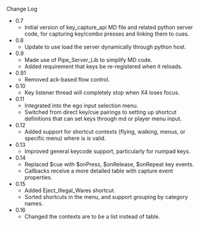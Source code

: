 
Change Log

* 0.7
  - Initial version of key_capture_api MD file and related python server code,
    for capturing key/combo presses and linking them to cues.
* 0.8
  - Update to use load the server dynamically through python host.
* 0.9
  - Made use of Pipe_Server_Lib to simplify MD code.
  - Added requirement that keys be re-registered when it reloads.
* 0.91
  - Removed ack-based flow control.
* 0.10
  - Key listener thread will completely stop when X4 loses focus.
* 0.11
  - Integrated into the ego input selection menu.
  - Switched from direct key/cue pairings to setting up shortcut definitions that can set keys through md or player menu input.
* 0.12
  - Added support for shortcut contexts (flying, walking, menus, or specific menu) where is is valid.
* 0.13
  - Improved general keycode support, particularly for numpad keys.
* 0.14
  - Replaced $cue with $onPress, $onRelease, $onRepeat key events.
  - Callbacks receive a more detailed table with capture event properties.
* 0.15
  - Added Eject_Illegal_Wares shortcut.
  - Sorted shortcuts in the menu, and support grouping by category names.
* 0.16
  - Changed the contexts are to be a list instead of table.


